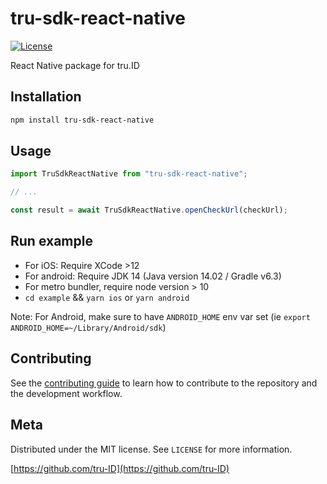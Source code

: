 # tru-sdk-react-native

[![License][license-image]][license-url]

React Native package for tru.ID


## Installation

```sh
npm install tru-sdk-react-native
```

## Usage

```js
import TruSdkReactNative from "tru-sdk-react-native";

// ...

const result = await TruSdkReactNative.openCheckUrl(checkUrl);
```

## Run example

- For iOS: Require XCode >12
- For android: Require JDK 14 (Java version 14.02 / Gradle v6.3)
- For metro bundler, require node version > 10
- `cd example` && `yarn ios` or `yarn android`

Note: For Android, make sure to have `ANDROID_HOME` env var set (ie `export ANDROID_HOME=~/Library/Android/sdk`)

## Contributing

See the [contributing guide](CONTRIBUTING.md) to learn how to contribute to the repository and the development workflow.

## Meta

Distributed under the MIT license. See ``LICENSE`` for more information.

[https://github.com/tru-ID](https://github.com/tru-ID)

[license-image]: https://img.shields.io/badge/License-MIT-blue.svg
[license-url]: LICENSE